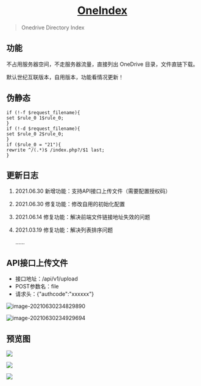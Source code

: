 <h1 align="center"><a href="https://pan.layne666.cn" target="_blank">OneIndex</a></h1>

> Onedrive Directory Index

## 功能

不占用服务器空间，不走服务器流量，直接列出 OneDrive 目录，文件直链下载。  

默认世纪互联版本，自用版本，功能看情况更新！

## 伪静态

```nginx
if (!-f $request_filename){
set $rule_0 1$rule_0;
}
if (!-d $request_filename){
set $rule_0 2$rule_0;
}
if ($rule_0 = "21"){
rewrite ^/(.*)$ /index.php?/$1 last;
}
```

## 更新日志

1. 2021.06.30 新增功能：支持API接口上传文件（需要配置授权码）
2. 2021.06.30 修复功能：修改自用的初始化配置
3. 2021.06.14 修复功能：解决前端文件链接地址失效的问题
4. 2021.03.19 修复功能：解决列表排序问题

   ......

## API接口上传文件

* 接口地址：/api/v1/upload
* POST参数名：file
* 请求头：{"authcode":"xxxxxx"}

![image-20210630234829890](https://pan.layne666.cn/images/2021/06/30/N2PmrtkkAF.png)

![image-20210630234929694](https://pan.layne666.cn/images/2021/06/30/kCjgGPd87n.png)

## 预览图

![](https://pan.layne666.cn/images/2021/06/30/CNS0GfTf0b.png)

![](https://pan.layne666.cn/images/2021/06/30/Af0ZlBjdZE.png)

![](https://pan.layne666.cn/images/2021/06/30/2TtUwUbmgr.png)